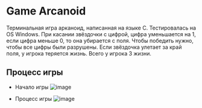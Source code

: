 # Game Arcanoid
Терминальная игра арканоид, написанная на языке С. Тестировалась на OS Windows.
При касании звёздочки с цифрой, цифра уменьшается на 1, если цифра меньше 0, то она убирается с поля. Чтобы победить нужно, чтобы все цифры были разрушены. Если звёздочка улетает за край поля, у игрока теряется жизнь. Всего у игрока 3 жизни.

## Процесс игры
+ Начало игры
![image](https://github.com/iSpaxer/Arcanoid/assets/99914669/53d74043-a8aa-407d-beb7-90181c191079)

+ Процесс игры
![image](https://github.com/iSpaxer/Arcanoid/assets/99914669/58b8c899-28dd-4f07-97d5-67c2cf8aa08a)
